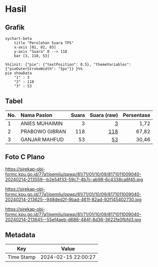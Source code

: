 # Hasil

## Grafik

```mermaid
xychart-beta
    title "Perolehan Suara TPS"
    x-axis [01, 02, 03]
    y-axis "Suara" 0 --> 118
    bar [3, 118, 53]
```

```mermaid
%%{init: {"pie": {"textPosition": 0.5}, "themeVariables": {"pieOuterStrokeWidth": "5px"}} }%%
pie showData
    "1" : 3
    "2" : 118
    "3" : 53
```

## Tabel

| No. | Nama Paslon    | Suara | Suara (raw) | Persentase |
|:--- |:-------------- | -----:| -----------:| ----------:|
| 1   | ANIES MUHAIMIN | 3     | [3][p-1]    | 1,72       |
| 2   | PRABOWO GIBRAN | 118   | [118][p-2]  | 67,82      |
| 3   | GANJAR MAHFUD  | 53    | [53][p-3]   | 30,46      |


[p-1]: https://github.com/gigit-pemilu/pemilu-2024-81-maluku/blob/main/pilpres/hitung-suara/sub/81-maluku/sub/71-kota-ambon/sub/01-nusaniwe/sub/1009-kudamati/sub/040-tps/sub/paslon-1.txt
[p-2]: https://github.com/gigit-pemilu/pemilu-2024-81-maluku/blob/main/pilpres/hitung-suara/sub/81-maluku/sub/71-kota-ambon/sub/01-nusaniwe/sub/1009-kudamati/sub/040-tps/sub/paslon-2.txt
[p-3]: https://github.com/gigit-pemilu/pemilu-2024-81-maluku/blob/main/pilpres/hitung-suara/sub/81-maluku/sub/71-kota-ambon/sub/01-nusaniwe/sub/1009-kudamati/sub/040-tps/sub/paslon-3.txt

## Foto C Plano

https://sirekap-obj-formc.kpu.go.id/77a1/pemilu/ppwp/81/71/01/10/09/8171011009040-20240214-213559--b2e54f33-59c7-4b7c-ab98-6c4338ca6f45.jpg

https://sirekap-obj-formc.kpu.go.id/77a1/pemilu/ppwp/81/71/01/10/09/8171011009040-20240214-213625--948ded2f-9bad-461f-82ad-92f145402730.jpg

https://sirekap-obj-formc.kpu.go.id/77a1/pemilu/ppwp/81/71/01/10/09/8171011009040-20240214-213645--55ef4aeb-d686-484f-8d36-3622fe0fbfd3.jpg


## Metadata

| Key        | Value               |
| ---------- | ------------------- |
| Time Stamp | 2024-02-15 22:00:27 |




